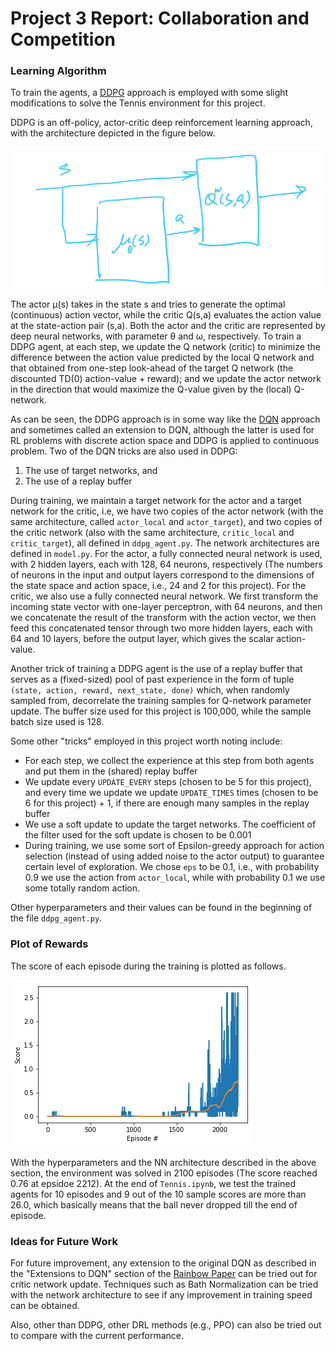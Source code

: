 [//]: # (Image References)

[image1]: score-plot.png  "scores during training"

[image2]: DDPG-BD.png  "DDPG block diagram"

# Project 3 Report: Collaboration and Competition

### Learning Algorithm

To train the agents, a [DDPG](https://arxiv.org/abs/1509.02971) approach is employed with some slight modifications to solve the Tennis environment for this project.

DDPG is an off-policy, actor-critic deep reinforcement learning approach, with the architecture depicted in the figure below.

![ddpg diagram][image2]

The actor &#956;(s) takes in the state s and tries to generate the optimal (continuous) action vector, while the critic Q(s,a) evaluates the action value at the state-action pair (s,a). Both the actor and the critic are represented by deep neural networks, with parameter &#952; and &#969;, respectively. To train a DDPG agent, at each step, we update the Q network (critic) to minimize the difference between the action value predicted by the local Q network and that obtained from one-step look-ahead of the target Q network (the discounted TD(0) action-value + reward); and we update the actor network in the direction that would maximize the Q-value given by the (local) Q-network.

As can be seen, the DDPG approach is in some way like the [DQN](https://storage.googleapis.com/deepmind-media/dqn/DQNNaturePaper.pdf) approach and sometimes called an extension to DQN, although the latter is used for RL problems with discrete action space and DDPG is applied to continuous problem. Two of the DQN tricks are also used in DDPG:
1. The use of target networks, and
2. The use of a replay buffer  

During training, we maintain a target network for the actor and a target network for the critic, i.e, we have two copies of the actor network (with the same architecture, called `actor_local` and `actor_target`), and two copies of the critic network (also with the same architecture, `critic_local` and `critic_target`), all defined in `ddpg_agent.py`. The network architectures are defined in `model.py`. For the actor, a fully connected neural network is used, with 2 hidden layers, each with 128, 64 neurons, respectively (The numbers of neurons in the input and output layers correspond to the dimensions of the state space and action space, i.e., 24 and 2 for this project). For the critic, we also use a fully connected neural network. We first transform the incoming state vector with one-layer perceptron, with 64 neurons, and then we concatenate the result of the transform with the action vector, we then feed this concatenated tensor through two more hidden layers, each with 64 and 10 layers, before the output layer, which gives the scalar action-value.

Another trick of training a DDPG agent is the use of a replay buffer that serves as a (fixed-sized) pool of past experience in the form of tuple `(state, action, reward, next_state, done)` which, when randomly sampled from, decorrelate the training samples for Q-network parameter update. The buffer size used for this project is 100,000, while the sample batch size used is 128.

Some other "tricks" employed in this project worth noting include:
- For each step, we collect the experience at this step from both agents and put them in the (shared) replay buffer
- We update every `UPDATE_EVERY` steps (chosen to be 5 for this project), and every time we update we update `UPDATE_TIMES` times (chosen to be 6 for this project) + 1, if there are enough many samples in the replay buffer
- We use a soft update to update the target networks. The coefficient of the filter used for the soft update is chosen to be 0.001
- During training, we use some sort of Epsilon-greedy approach for action selection (instead of using added noise to the actor output) to guarantee certain level of exploration. We chose `eps` to be 0.1, i.e., with probability 0.9 we use the action from `actor_local`, while with probability 0.1 we use some totally random action.

Other hyperparameters and their values can be found in the beginning of the file `ddpg_agent.py`.

### Plot of Rewards

The score of each episode during the training is plotted as follows.  

![score v.s episode][image1]

With the hyperparameters and the NN architecture described in the above section, the environment was solved in 2100 episodes	(The score reached 0.76 at epsidoe 2212).
At the end of `Tennis.ipynb`, we test the trained agents for 10 episodes and 9 out of the 10 sample scores are more than 26.0, which basically means that the ball never dropped till the end of episode.

### Ideas for Future Work

For future improvement, any extension to the original DQN as described in the "Extensions to DQN" section of the [Rainbow Paper](https://arxiv.org/pdf/1710.02298.pdf) can be tried out for critic network update. Techniques such as Bath Normalization can be tried with the network architecture to see if any improvement in training speed can be obtained.

Also, other than DDPG, other DRL methods (e.g., PPO) can also be tried out to compare with the current performance.
